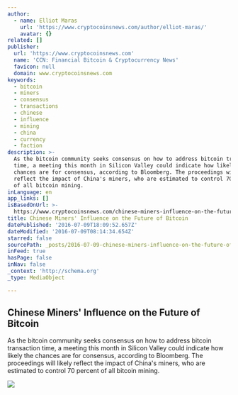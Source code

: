 ```yaml
---
author:
  - name: Elliot Maras
    url: 'https://www.cryptocoinsnews.com/author/elliot-maras/'
    avatar: {}
related: []
publisher:
  url: 'https://www.cryptocoinsnews.com'
  name: 'CCN: Financial Bitcoin & Cryptocurrency News'
  favicon: null
  domain: www.cryptocoinsnews.com
keywords:
  - bitcoin
  - miners
  - consensus
  - transactions
  - chinese
  - influence
  - mining
  - china
  - currency
  - faction
description: >-
  As the bitcoin community seeks consensus on how to address bitcoin transaction
  time, a meeting this month in Silicon Valley could indicate how likely the
  chances are for consensus, according to Bloomberg. The proceedings will likely
  reflect the impact of China's miners, who are estimated to control 70 percent
  of all bitcoin mining.
inLanguage: en
app_links: []
isBasedOnUrl: >-
  https://www.cryptocoinsnews.com/chinese-miners-influence-on-the-future-of-bitcoin/
title: Chinese Miners' Influence on the Future of Bitcoin
datePublished: '2016-07-09T18:09:52.657Z'
dateModified: '2016-07-09T08:14:34.654Z'
starred: false
sourcePath: _posts/2016-07-09-chinese-miners-influence-on-the-future-of-bitcoin.md
inFeed: true
hasPage: false
inNav: false
_context: 'http://schema.org'
_type: MediaObject

---
```

<article style=""><h1>Chinese Miners' Influence on the Future of Bitcoin</h1><p>As the bitcoin community seeks consensus on how to address bitcoin transaction time, a meeting this month in Silicon Valley could indicate how likely the chances are for consensus, according to Bloomberg. The proceedings will likely reflect the impact of China's miners, who are estimated to control 70 percent of all bitcoin mining.</p><img src="https://www.cryptocoinsnews.com/wp-content/uploads/2016/05/Bitcoin-red.jpg" /></article>